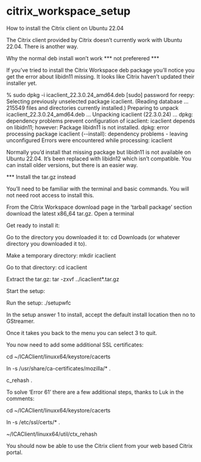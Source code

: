 # citrix_workspace_setup
How to install the Citrix client on Ubuntu 22.04

The Citrix client provided by Citrix doesn’t currently work with Ubuntu 22.04. There is another way.

Why the normal deb install won’t work  *** not preferered ***

If you’ve tried to install the Citrix Workspace deb package you’ll notice you get the error about libidn11 missing. It looks like Citrix haven’t updated their installer yet.

% sudo dpkg -i icaclient_22.3.0.24_amd64.deb 
[sudo] password for reepy: 
Selecting previously unselected package icaclient.
(Reading database ... 215549 files and directories currently installed.)
Preparing to unpack icaclient_22.3.0.24_amd64.deb ...
Unpacking icaclient (22.3.0.24) ...
dpkg: dependency problems prevent configuration of icaclient:
 icaclient depends on libidn11; however:
  Package libidn11 is not installed.
dpkg: error processing package icaclient (--install):
 dependency problems - leaving unconfigured
Errors were encountered while processing:
 icaclient
 
Normally you’d install that missing package but libidn11 is not available on Ubuntu 22.04. It’s been replaced with libidn12 which isn’t compatible. You can install older versions, but there is an easier way.

***   Install the tar.gz instead

You’ll need to be familiar with the terminal and basic commands. You will not need root access to install this.

From the Citrix Workspace download page in the ‘tarball package’ section download the latest x86_64 tar.gz.
Open a terminal

Get ready to install it:

Go to the directory you downloaded it to: cd Downloads (or whatever directory you downloaded it to).

Make a temporary directory: mkdir icaclient

Go to that directory: cd icaclient

Extract the tar.gz: tar -zxvf ../icaclient*.tar.gz

Start the setup:

Run the setup: ./setupwfc

In the setup answer 1 to install, accept the default install location then no to GStreamer.

Once it takes you back to the menu you can select 3 to quit.

You now need to add some additional SSL certificates:

cd ~/ICAClient/linuxx64/keystore/cacerts

ln -s /usr/share/ca-certificates/mozilla/* .

c_rehash .

To solve ‘Error 61’ there are a few additional steps, thanks to Luk in the comments:

cd ~/ICAClient/linuxx64/keystore/cacerts

ln -s /etc/ssl/certs/* .

~/ICAClient/linuxx64/util/ctx_rehash

You should now be able to use the Citrix client from your web based Citrix portal.


